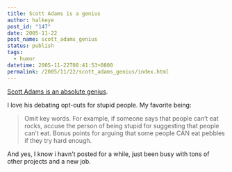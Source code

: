 ```yaml
---
title: Scott Adams is a genius
author: halkeye
post_id: "147"
date: 2005-11-22
post_name: scott_adams_genius
status: publish
tags:
  - humor
datetime: 2005-11-22T08:41:53+0800
permalink: /2005/11/22/scott_adams_genius/index.html
---
```


[Scott Adams is an absolute genius](https://dilbertblog.typepad.com/the_dilbert_blog/2005/11/results_of_why_.html).

I love his debating opt-outs for stupid people. My favorite being:



> Omit key words. For example, if someone says that people can’t eat rocks, accuse the person of being stupid for suggesting that people can’t eat. Bonus points for arguing that some people CAN eat pebbles if they try hard enough.



And yes, I know i havn't posted for a while, just been busy with tons of other projects and a new job.
